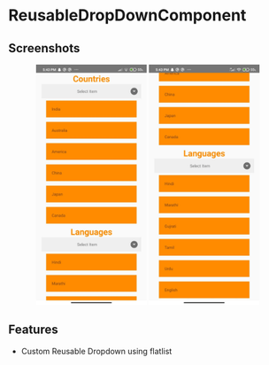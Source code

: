 # ReusableDropDownComponent
 
## Screenshots
<div align="center">
   <img src="/screenshots/sc1.jpeg" width="200px"</img>
   <span/>
   <img src="/screenshots/sc2.jpeg" width="200px"</img>
   <span/>
</div>


## Features

* Custom Reusable Dropdown using flatlist

